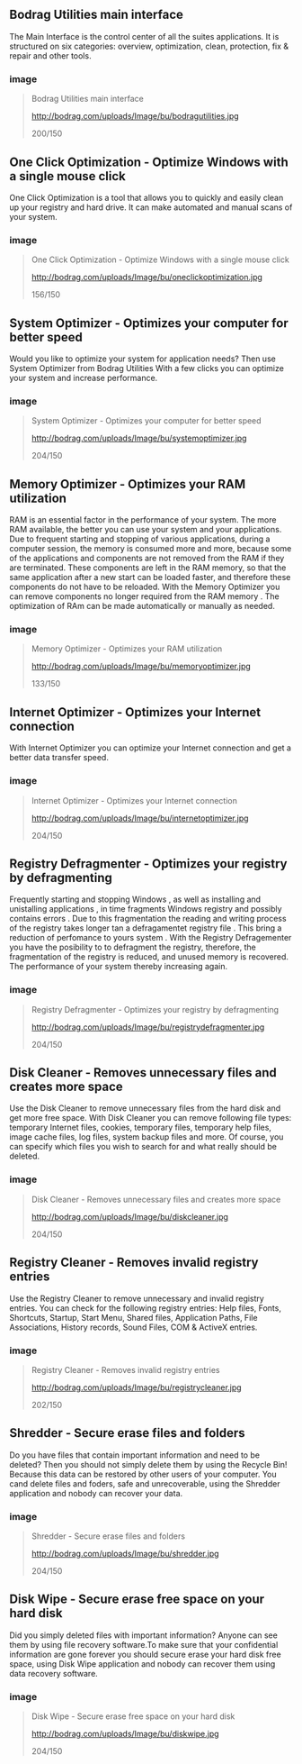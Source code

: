
Bodrag Utilities main interface
---------------------

The Main Interface is the control center of all the suites applications.
It is structured on six categories: overview, optimization, clean, protection, fix & repair and other tools.

### image

> Bodrag Utilities main interface
> 
> http://bodrag.com/uploads/Image/bu/bodragutilities.jpg
>
> 200/150
>


One Click Optimization - Optimize Windows with a single mouse click
---------------------

One Click Optimization is a tool that allows you to quickly and easily clean up your registry and hard drive.
It can make automated and manual scans of your system.


### image

> One Click Optimization - Optimize Windows with a single mouse click
> 
> http://bodrag.com/uploads/Image/bu/oneclickoptimization.jpg
>
> 156/150
>

System Optimizer - Optimizes your computer for better speed
---------------------

Would you like to optimize your system for application needs?
Then use System Optimizer from Bodrag Utilities With a few clicks you can optimize your system and increase performance.



### image

> System Optimizer - Optimizes your computer for better speed
> 
> http://bodrag.com/uploads/Image/bu/systemoptimizer.jpg
>
> 204/150
>

Memory Optimizer - Optimizes your RAM utilization
---------------------

RAM is an essential factor in the performance of your system. The more RAM available, the better you can use your system and your applications. Due to frequent starting and stopping of various applications, during a computer session, the memory is consumed more and more, because some of the applications and components are not removed from the RAM if they are terminated. These components are left in the RAM memory, so that the same application after a new start can be loaded faster, and therefore these components do not have to be reloaded.
With the Memory Optimizer you can remove components no longer required from the RAM memory . The optimization of RAm can be made automatically or manually as needed.



### image

> Memory Optimizer - Optimizes your RAM utilization
> 
> http://bodrag.com/uploads/Image/bu/memoryoptimizer.jpg
>
> 133/150
>

Internet Optimizer - Optimizes your Internet connection
---------------------

With Internet Optimizer you can optimize your Internet connection and get a better data transfer speed.


### image

> Internet Optimizer - Optimizes your Internet connection
> 
> http://bodrag.com/uploads/Image/bu/internetoptimizer.jpg
>
> 204/150
>


Registry Defragmenter - Optimizes your registry by defragmenting
---------------------

Frequently starting and stopping Windows , as well as installing and unistalling applications , in time fragments Windows registry and possibly contains errors . Due to this fragmentation the reading and writing process of the registry takes longer tan a defragamentet registry file . This bring a reduction of perfomance to yours system .
With the Registry Defragementer you have the posibility to to defragment the registry, therefore, the fragmentation of the registry is reduced, and unused memory is recovered. The performance of your system thereby increasing again.



### image

> Registry Defragmenter - Optimizes your registry by defragmenting
> 
> http://bodrag.com/uploads/Image/bu/registrydefragmenter.jpg
>
> 204/150
>


Disk Cleaner - Removes unnecessary files and creates more space
---------------------

Use the Disk Cleaner to remove unnecessary files from the hard disk and get more free space. With Disk Cleaner you can remove following file types: temporary Internet files, cookies, temporary files, temporary help files, image cache files, log files, system backup files and more.
Of course, you can specify which files you wish to search for and what really should be deleted.


### image

> Disk Cleaner - Removes unnecessary files and creates more space
> 
> http://bodrag.com/uploads/Image/bu/diskcleaner.jpg
>
> 204/150
>


Registry Cleaner - Removes invalid registry entries
---------------------

Use the Registry Cleaner to remove unnecessary and invalid registry entries. You can check for the following registry entries: Help files, Fonts, Shortcuts, Startup, Start Menu, Shared files, Application Paths, File Associations, History records, Sound Files, COM & ActiveX entries.


### image

> Registry Cleaner - Removes invalid registry entries
> 
> http://bodrag.com/uploads/Image/bu/registrycleaner.jpg
>
> 202/150
>

Shredder - Secure erase files and folders
---------------------

Do you have files that contain important information and need to be deleted? Then you should not simply delete them by using the Recycle Bin! Because this data can be restored by other users of your computer. You cand delete files and foders, safe and unrecoverable, using the Shredder application and nobody can recover your data.


### image

> Shredder - Secure erase files and folders
> 
> http://bodrag.com/uploads/Image/bu/shredder.jpg
>
> 204/150
>

Disk Wipe - Secure erase free space on your hard disk
---------------------

Did you simply deleted files with important information? Anyone can see them by using file recovery software.To make sure that your confidential information are gone forever you should secure erase your hard disk free space, using Disk Wipe application and nobody can recover them using data recovery software.

### image

> Disk Wipe - Secure erase free space on your hard disk
> 
> http://bodrag.com/uploads/Image/bu/diskwipe.jpg
>
> 204/150
>
